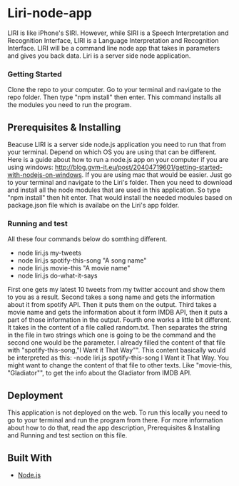 # Liri-node-app

LIRI is like iPhone's SIRI. However, while SIRI is a Speech Interpretation and Recognition Interface, LIRI is a Language Interpretation and Recognition Interface. LIRI will be a command line node app that takes in parameters and gives you back data. Liri is a server side node application.

### Getting Started 

Clone the repo to your computer. Go to your terminal and navigate to the repo folder. Then type "npm install" then enter. This command installs all the modules you need to run the program.

## Prerequisites & Installing

Beacuse LIRI is a server side node.js application you need to run that from your terminal. Depend on which OS you are using that can be different. Here is a guide about how to run a node.js app on your computer if you are using windows: http://blog.gvm-it.eu/post/20404719601/getting-started-with-nodejs-on-windows. If you are using mac that would be easier. Just go to your terminal and navigate to the Liri's folder. Then you need to download and install all the node modules that are used in this application. So type "npm install" then hit enter. That would install the needed modules based on package.json file which is availabe on the Liri's app folder.

 
### Running and test

All these four commands below do somthing different.

* node liri.js my-tweets
* node liri.js spotify-this-song "A song name"
* node liri.js movie-this "A movie name"
* node liri.js do-what-it-says

First one gets my latest 10 tweets from my twitter account and show them to you as a result.
Second takes a song name and gets the information about it from spotify API. Then it puts them on the output.
Third takes a movie name and gets the information about it form IMDB API, then it puts a part of those information in the output.
Fourth one works a little bit different. It takes in the content of a file called random.txt. Then separates the string in the file in two strings which one is going to be the command and the second one would be the parameter. I already filled the content of that file with "spotify-this-song,"I Want it That Way"". This content basically would be interpreted as this: -node liri.js spotify-this-song I Want it That Way. You might want to change the content of that file to other texts. Like "movie-this, "Gladiator"", to get the info about the Gladiator from IMDB API.

## Deployment

This application is not deployed on the web. To run this locally you need to go to your terminal and run the program from there. For more information about how to do that, read the app description, Prerequisites & Installing and Running and test section on this file. 

## Built With

* [Node.js](https://nodejs.org)


